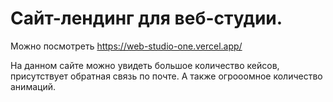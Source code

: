 # Сайт-лендинг для веб-студии.

Можно посмотреть https://web-studio-one.vercel.app/

На данном сайте можно увидеть большое количество кейсов, присутствует обратная связь по почте. А также огрооомное количество анимаций.
